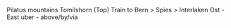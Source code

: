 Pilatus mountains
Tomilshorn (Top)
Train to Bern > Spies > Interlaken
Ost - East
uber - above/by/via
